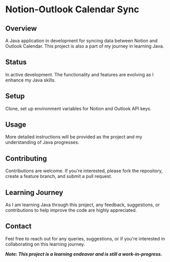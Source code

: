 # Notion-Outlook Calendar Sync
## Overview
A Java application in development for syncing data between Notion and 
Outlook Calendar. This project is also a part of my journey in learning Java.

## Status
In active development. The functionality and features are evolving as I enhance my Java skills.

## Setup
Clone, set up environment variables for Notion and Outlook API keys.

## Usage
More detailed instructions will be provided as the project and my understanding of Java progresses.

## Contributing
Contributions are welcome. If you're interested, please fork the repository, create a feature branch, and submit a pull request.

## Learning Journey
As I am learning Java through this project, any feedback, suggestions, or contributions to help improve the code are highly appreciated.

## Contact
Feel free to reach out for any queries, suggestions, or if you're interested in collaborating on this learning journey.

***Note: This project is a learning endeavor and is still a work-in-progress.***
